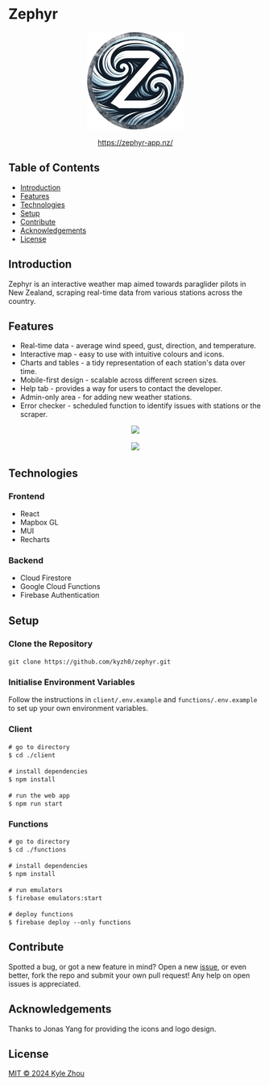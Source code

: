 # Zephyr

<p align="center">
<a href="https://zephyr-3fb26.web.app/">
  <img src="https://github.com/kyzh0/zephyr/blob/main/client/public/logo192.png?raw=true" />
  </a>
</p>

<p align="center">
 <a href="https://zephyr-3fb26.web.app/">https://zephyr-app.nz/</a> 
</p>

## Table of Contents

- [Introduction](#introduction)
- [Features](#features)
- [Technologies](#technologies)
- [Setup](#setup)
- [Contribute](#contribute)
- [Acknowledgements](#acknowledgements)
- [License](#license)

## Introduction

Zephyr is an interactive weather map aimed towards paraglider pilots in New Zealand, scraping real-time data from various stations across the country.

## Features

- Real-time data - average wind speed, gust, direction, and temperature.
- Interactive map - easy to use with intuitive colours and icons.
- Charts and tables - a tidy representation of each station's data over time.
- Mobile-first design - scalable across different screen sizes.
- Help tab - provides a way for users to contact the developer.
- Admin-only area - for adding new weather stations.
- Error checker - scheduled function to identify issues with stations or the scraper.

<p align="center">
  <img src = "https://i.imgur.com/CGOYE31.png" width=700>
</p>
<p align="center">
  <img src = "https://i.imgur.com/QdaaxCb.png" width=700>
</p>

## Technologies

### Frontend

- React
- Mapbox GL
- MUI
- Recharts

### Backend

- Cloud Firestore
- Google Cloud Functions
- Firebase Authentication

## Setup

### Clone the Repository

`git clone https://github.com/kyzh0/zephyr.git`

### Initialise Environment Variables

Follow the instructions in `client/.env.example` and `functions/.env.example` to set up your own environment variables.

### Client

```
# go to directory
$ cd ./client

# install dependencies
$ npm install

# run the web app
$ npm run start
```

### Functions

```
# go to directory
$ cd ./functions

# install dependencies
$ npm install

# run emulators
$ firebase emulators:start

# deploy functions
$ firebase deploy --only functions
```

## Contribute

Spotted a bug, or got a new feature in mind? Open a new [issue](https://github.com/kyzh0/zephyr/issues), or even better, fork the repo and submit your own pull request! Any help on open issues is appreciated.

## Acknowledgements

Thanks to Jonas Yang for providing the icons and logo design.

## License

[MIT © 2024 Kyle Zhou](https://github.com/kyzh0/zephyr/blob/main/LICENSE.md)
